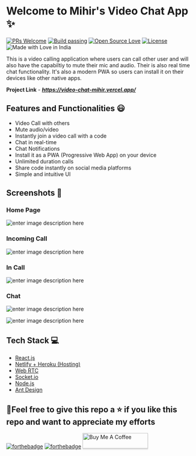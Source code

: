 # Welcome to Mihir's Video Chat App ✨

[![PRs Welcome](https://img.shields.io/badge/PRs-welcome-brightgreen.svg?style=flat-square)](https://foodeazy.herokuapp.com/)&nbsp;[![Build passing](https://img.shields.io/badge/Build-Passing-brightgreen.svg?style=flat-square)](https://foodeazy.herokuapp.com/)&nbsp;[![Open Source Love](https://badges.frapsoft.com/os/v1/open-source.svg?v=102)](https://foodeazy.herokuapp.com/)&nbsp;[![License](https://img.shields.io/badge/license-MIT-brightgreen)](https://foodeazy.herokuapp.com/)&nbsp;![Made with Love in India](https://madewithlove.org.in/badge.svg)

This is a video calling application where users can call other user and will also have the capabiltiy to mute their mic and audio. Their is also real time chat functionality.
It's also a modern PWA so users can install it on their devices like other native apps.

**Project Link** - ***https://video-chat-mihir.vercel.app/***

## Features and Functionalities 😃

- Video Call with others
- Mute audio/video
- Instantly join a video call with a code
- Chat in real-time
- Chat Notifications
- Install it as a PWA (Progressive Web App) on your device
- Unlimited duration calls
- Share code instantly on social media platforms
- Simple and intuitive UI

## Screenshots 📸

### Home Page

![enter image description here](https://user-images.githubusercontent.com/48746544/115701626-9b838e00-a385-11eb-8a07-214ca0b9f327.png)

### Incoming Call

![enter image description here](https://user-images.githubusercontent.com/48746544/115701844-d8e81b80-a385-11eb-91cf-014b23e24ae4.png)

### In Call

![enter image description here](https://user-images.githubusercontent.com/48746544/115702841-07b2c180-a387-11eb-897e-f19abefafef5.png)

### Chat

![enter image description here](https://user-images.githubusercontent.com/48746544/115702929-24e79000-a387-11eb-906c-704608263da4.png)

![enter image description here](https://user-images.githubusercontent.com/48746544/115703177-709a3980-a387-11eb-8d9d-15ddf3b66a25.png)

## Tech Stack 💻

- [React.js](https://reactjs.org/)
- [Netlify + Heroku (Hosting)](https://www.netlify.com/)
- [Web RTC](https://github.com/webrtc)
- [Socket.io](https://socket.io/)
- [Node.js](https://nodejs.org/en/)
- [Ant Design](https://ant.design/)

## 🤩Feel free to give this repo a ⭐ if you like this repo and want to appreciate my efforts

[![forthebadge](https://forthebadge.com/images/badges/built-with-love.svg)](https://forthebadge.com)
[![forthebadge](https://forthebadge.com/images/badges/built-by-developers.svg)](https://forthebadge.com)
<a href="https://www.buymeacoffee.com/mihir0699" target="_blank"><img src="https://www.buymeacoffee.com/assets/img/custom_images/orange_img.png" alt="Buy Me A Coffee" style="height: 41px !important;width: 174px !important;box-shadow: 0px 3px 2px 0px rgba(190, 190, 190, 0.5) !important;-webkit-box-shadow: 0px 3px 2px 0px rgba(190, 190, 190, 0.5) !important;" ></a>
